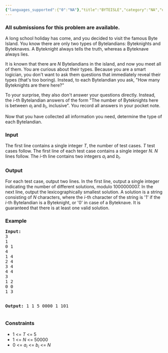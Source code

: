 ```yaml
---
{"languages_supported":{"0":"NA"},"title":"BYTEISLE","category":"NA","old_version":true,"problem_code":"BYTEISLE","tags":{"0":"NA"},"layout":"problem"}
---
```


<h3> All submissions for this problem are available. </h3><p>A long school holiday has come, and you decided to visit the famous Byte Island. You know there are only two types of Bytelandians: Byteknights and Byteknaves. A Byteknight always tells the truth, whereas a Byteknave always lies.</p>

<p>It is known that there are <i>N</i> Bytelandians in the island, and now you meet all of them. You are curious about their types. Because you are a smart logician, you don't want to ask them questions that immediately reveal their types (that's too boring). Instead, to each Bytelandian you ask, "How many Byteknights are there here?"</p>

<p>To your surprise, they also don't answer your questions directly. Instead, the <i>i</i>-th Bytelandian answers of the form "The number of Byteknights here is between <i>a<sub>i</sub></i> and <i>b<sub>i</sub></i>, inclusive". You record all answers in your pocket note.</p>

<p>Now that you have collected all information you need, determine the type of each Bytelandian.</p>

<h3>Input</h3>
<p>The first line contains a single integer <i>T</i>, the number of test cases. <i>T</i> test cases follow. The first line of each test case contains a single integer <i>N</i>. <i>N</i> lines follow. The <i>i</i>-th line contains two integers <i>a<sub>i</sub></i> and <i>b<sub>i</sub></i>.</p>

<h3>Output</h3>
<p>For each test case, output two lines. In the first line, output a single integer indicating the number of different solutions, modulo 1000000007. In the next line, output the lexicographically smallest solution. A solution is a string consisting of <i>N</i> characters, where the <i>i</i>-th character of the string is '1' if the <i>i</i>-th Bytelandian is a Byteknight, or '0' in case of a Byteknave. It is guaranteed that there is at least one valid solution.</p>

<h3>Example</h3>
<pre>
<b>Input:</b>
3
1
0 1
4
1 4
2 4
3 4
4 4
3
1 2
0 0
1 3

<b>Output:</b>
1
1
5
0000
1
101
</pre>

<h3>Constraints</h3>
<ul>
<li>1 &lt;= <i>T</i> &lt;= 5</li>
<li>1 &lt;= <i>N</i> &lt;= 50000</li>
<li>0 &lt;= <i>a<sub>i</sub></i> &lt;= <i>b<sub>i</sub></i> &lt;= <i>N</i></li>
</ul>    